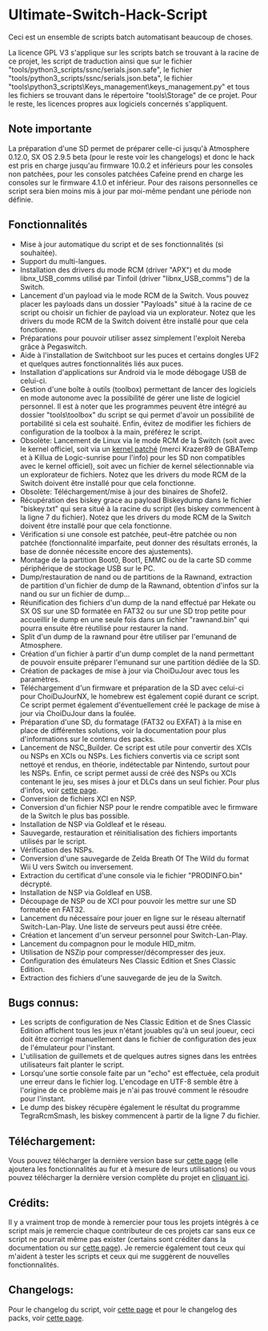 # Ultimate-Switch-Hack-Script

Ceci est un ensemble de scripts batch automatisant beaucoup de choses.

La licence GPL V3 s'applique sur les scripts batch se trouvant à la racine de ce projet, les script de traduction ainsi que sur le fichier "tools/python3_scripts/ssnc/serials.json.safe", le fichier "tools/python3_scripts/ssnc/serials.json.beta", le fichier "tools\python3_scripts\Keys_management\keys_management.py" et tous les fichiers se trouvant dans le répertoire "tools\Storage" de ce projet. Pour le reste, les licences propres aux logiciels concernés s'appliquent.

## Note importante

La préparation d'une SD permet de préparer celle-ci jusqu'à Atmosphere 0.12.0, SX OS 2.9.5 beta (pour le reste voir les changelogs) et donc le hack est pris en charge jusqu'au firmware 10.0.2 et inférieurs pour les consoles non patchées, pour les consoles patchées Cafeine prend en charge les consoles sur le firmware 4.1.0 et inférieur. Pour des raisons personnelles ce script sera bien moins mis à jour par moi-même pendant une période non définie.

## Fonctionnalités

* Mise à jour automatique du script et de ses fonctionnalités (si souhaitée).
* Support du multi-langues.
* Installation des drivers du mode RCM (driver "APX") et du mode libnx_USB_comms utilisé par Tinfoil (driver "libnx_USB_comms") de la Switch.
* Lancement d'un payload via le mode RCM de la Switch. Vous pouvez placer les payloads dans un dossier "Payloads" situé à la racine de ce script ou choisir un fichier de payload via un explorateur. Notez que les drivers du mode RCM de la Switch doivent être installé pour que cela fonctionne.
* Préparations pour pouvoir utiliser assez simplement l'exploit Nereba grâce à Pegaswitch.
* Aide à l'installation de Switchboot sur les puces et certains dongles UF2 et quelques autres fonctionnalités liés aux puces.
* Installation d'applications sur Android via le mode débogage USB de celui-ci.
* Gestion d'une boîte à outils (toolbox) permettant de lancer des logiciels en mode autonome avec la possibilité de gérer une liste de logiciel personnel. Il est à noter que les programmes peuvent être intégré au dossier "tools\toolbox" du script se qui permet d'avoir un possibilité de portabilité si cela est souhaité. Enfin, évitez de modifier les fichiers de configuration de la toolbox à la main, préférez le script.
* Obsolète: Lancement de Linux via le mode RCM de la Switch (soit avec le kernel officiel, soit via un [kernel patché](https://gbatemp.net/attachments/image-gz-zip.121538/) (merci Krazer89 de GBATemp et à Killua de Logic-sunrise pour l'info) pour les SD non compatibles avec le kernel officiel), soit avec un fichier de kernel sélectionnable via un explorateur de fichiers. Notez que les drivers du mode RCM de la Switch doivent être installé pour que cela fonctionne.
* Obsolète: Téléchargement/mise à jour des binaires de Shofel2.
* Récupération des biskey grace au payload Biskeydump dans le fichier "biskey.txt" qui sera situé à la racine du script (les biskey commencent à la ligne 7 du fichier). Notez que les drivers du mode RCM de la Switch doivent être installé pour que cela fonctionne.
* Vérification si une console est patchée, peut-être patchée ou non patchée (fonctionnalité imparfaite, peut donner des résultats erronés, la base de donnée nécessite encore des ajustements).
* Montage de la partition Boot0, Boot1, EMMC ou de la carte SD comme périphérique de stockage USB sur le PC.
* Dump/restauration de nand ou de partitions de la Rawnand, extraction de partition d'un fichier de dump de la Rawnand, obtention d'infos sur la nand ou sur un fichier de dump...
* Réunification des fichiers d'un dump de la nand effectué par Hekate ou SX OS sur une SD formatée en FAT32 ou sur une SD trop petite pour accueillir le dump en une seule fois dans un fichier "rawnand.bin" qui pourra ensuite être réutilisé pour restaurer la nand.
* Split d'un dump de la rawnand pour être utiliser par l'emunand de Atmosphere.
* Création d'un fichier à partir d'un dump complet de la nand permettant de pouvoir ensuite préparer l'emunand sur une partition dédiée de la SD.
* Création de packages de mise à jour via ChoiDuJour avec tous les paramètres.
* Téléchargement d'un firmware et préparation de la SD avec celui-ci pour ChoiDuJourNX, le homebrew est également copié durant ce script. Ce script permet également d'éventuellement  créé le package de mise à jour via ChoiDuJour dans la foulée.
* Préparation d'une SD, du formatage (FAT32 ou EXFAT) à la mise en place de différentes solutions, voir la documentation pour plus d'informations sur le contenu des packs.
* Lancement de NSC_Builder. Ce script est utile pour convertir des XCIs ou NSPs en XCIs ou NSPs. Les fichiers convertis via ce script sont nettoyé et rendus, en théorie, indétectable par Nintendo, surtout pour les NSPs. Enfin, ce script permet aussi de créé des NSPs ou XCIs contenant le jeu, ses mises à jour et DLCs dans un seul fichier. Pour plus d'infos, voir [cette page](https://github.com/julesontheroad/NSC_BUILDER).
* Conversion de fichiers XCI en NSP.
* Conversion d'un fichier NSP pour le rendre compatible avec le firmware de la Switch le plus bas possible.
* Installation de NSP via Goldleaf et le réseau.
* Sauvegarde, restauration et réinitialisation des fichiers importants utilisés par le script.
* Vérification des NSPs.
* Conversion d'une sauvegarde de Zelda Breath Of The Wild du format Wii U vers Switch ou inversement.
* Extraction du certificat d'une console via le fichier "PRODINFO.bin" décrypté.
* Installation de NSP via Goldleaf en USB.
* Découpage de NSP ou de XCI pour pouvoir les mettre sur une SD formatée en FAT32.
* Lancement du nécessaire pour jouer en ligne sur le réseau alternatif Switch-Lan-Play. Une liste de serveurs peut aussi être créée.
* Création et lancement d'un serveur personnel pour Switch-Lan-Play.
* Lancement du compagnon pour le module HID_mitm.
* Utilisation de NSZip pour compresser/décompresser des jeux.
* Configuration des émulateurs Nes Classic Edition et Snes Classic Edition.
* Extraction des fichiers d'une sauvegarde de jeu de la Switch.

## Bugs connus:

* Les scripts de configuration de Nes Classic Edition et de Snes Classic Edition affichent tous les jeux n'étant jouables qu'à un seul joueur, ceci doit être corrigé manuellement dans le fichier de configuration des jeux de l'émulateur pour l'instant.
* L'utilisation de guillemets et de quelques autres signes dans les entrées utilisateurs fait planter le script.
* Lorsqu'une sortie console faite par un "echo" est effectuée, cela produit une erreur dans le fichier log. L'encodage en UTF-8 semble être à l'origine de ce problème mais je n'ai pas trouvé comment le résoudre pour l'instant.
* Le dump des biskey récupère également le résultat du programme TegraRcmSmash, les biskey commencent à partir de la ligne 7 du fichier.

## Téléchargement:

Vous pouvez télécharger la dernière version base sur <a target="_blank" href="https://github.com/shadow2560/Ultimate-Switch-Hack-Script/releases">cette page</a> (elle ajoutera les fonctionnalités au fur et à mesure de leurs utilisations) ou vous pouvez télécharger la dernière version complète du projet en <a href="https://github.com/shadow2560/Ultimate-Switch-Hack-Script/archive/master.zip">cliquant ici</a>.

## Crédits:

Il y a vraiment trop de monde à remercier pour tous les projets intégrés à ce script mais je remercie chaque contributeur de ces projets car sans eux ce script ne pourrait même pas exister (certains sont créditer dans la documentation ou sur <a href="https://github.com/shadow2560/Ultimate-Switch-Hack-Script/blob/master/credits.md">cette page</a>). Je remercie également tout ceux qui m'aident à tester les scripts et ceux qui me suggèrent de nouvelles fonctionnalités.

## Changelogs:

Pour le changelog du script, voir <a href="https://github.com/shadow2560/Ultimate-Switch-Hack-Script/blob/master/changelog.md">cette page</a> et pour le changelog des packs, voir <a href="https://github.com/shadow2560/Ultimate-Switch-Hack-Script/blob/master/packs_changelog.md">cette page</a>.